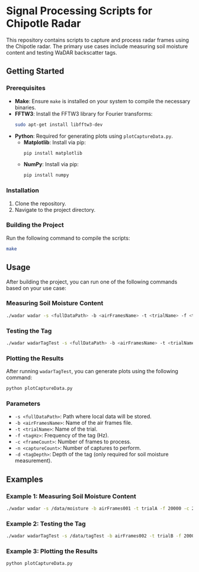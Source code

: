 # Signal Processing Scripts for Chipotle Radar

This repository contains scripts to capture and process radar frames using the Chipotle radar. The primary use cases include measuring soil moisture content and testing WaDAR backscatter tags.

## Getting Started

### Prerequisites

- **Make**: Ensure `make` is installed on your system to compile the necessary binaries.
- **FFTW3**: Install the FFTW3 library for Fourier transforms:
  ```bash
  sudo apt-get install libfftw3-dev
  ```
- **Python**: Required for generating plots using `plotCaptureData.py`.
  - **Matplotlib**: Install via pip:
    ```bash
    pip install matplotlib
    ```
  - **NumPy**: Install via pip:
    ```bash
    pip install numpy
    ```

### Installation

1. Clone the repository.
2. Navigate to the project directory.

### Building the Project

Run the following command to compile the scripts:

```bash
make
```

## Usage

After building the project, you can run one of the following commands based on your use case:

### Measuring Soil Moisture Content

```bash
./wadar wadar -s <fullDataPath> -b <airFramesName> -t <trialName> -f <tagHz> -c <frameCount> -n <captureCount> -d <tagDepth>
```

### Testing the Tag

```bash
./wadar wadarTagTest -s <fullDataPath> -b <airFramesName> -t <trialName> -f <tagHz> -c <frameCount> -n <captureCount>
```

### Plotting the Results

After running `wadarTagTest`, you can generate plots using the following command:

```bash
python plotCaptureData.py
```

### Parameters

- `-s <fullDataPath>`: Path where local data will be stored.
- `-b <airFramesName>`: Name of the air frames file.
- `-t <trialName>`: Name of the trial.
- `-f <tagHz>`: Frequency of the tag (Hz).
- `-c <frameCount>`: Number of frames to process.
- `-n <captureCount>`: Number of captures to perform.
- `-d <tagDepth>`: Depth of the tag (only required for soil moisture measurement).

## Examples

### Example 1: Measuring Soil Moisture Content

```bash
./wadar wadar -s /data/moisture -b airFrames001 -t trialA -f 20000 -c 200 -n 10 -d 0.1
```

### Example 2: Testing the Tag

```bash
./wadar wadarTagTest -s /data/tagTest -b airFrames002 -t trialB -f 2000 -c 200 -n 10
```

### Example 3: Plotting the Results

```bash
python plotCaptureData.py
```
